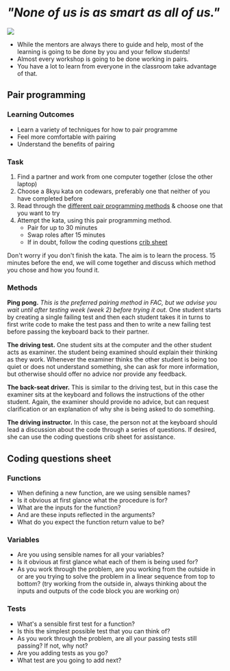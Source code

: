 # _"None of us is as smart as all of us."_

![](https://media.giphy.com/media/61XQCwucaDapRLPHzx/giphy.gif)

- While the mentors are always there to guide and help, most of the learning is going to be done by you and your fellow students!
- Almost every workshop is going to be done working in pairs.
- You have a lot to learn from everyone in the classroom take advantage of that.

## Pair programming

### Learning Outcomes
* Learn a variety of techniques for how to pair programme
* Feel more comfortable with pairing
* Understand the benefits of pairing 

### Task
1. Find a partner and work from one computer together (close the other laptop)
2. Choose a 8kyu kata on codewars, preferably one that neither of you have completed before
3. Read through the [different pair programming methods](#methods) & choose one that you want to try
4. Attempt the kata, using this pair programming method.
    + Pair for up to 30 minutes
    + Swap roles after 15 minutes
    + If in doubt, follow the coding questions [crib sheet](#coding-questions-crib-sheet)

Don't worry if you don't finish the kata. The aim is to learn the process. 15 minutes before the end, we will come together and discuss which method you chose and how you found it.

### Methods

**Ping pong.** _This is the preferred pairing method in FAC, but we advise you wait until after testing week (week 2) before trying it out._ One student starts by creating a single failing test and then each student takes it in turns to first write code to make the test pass and then to write a new failing test before passing the keyboard back to their partner.  

**The driving test.** One student sits at the computer and the other student acts as examiner. the student being examined should explain their thinking as they work. Whenever the examiner thinks the other student is being too quiet or does not understand something, she can ask for more information, but otherwise should offer no advice nor provide any feedback.  

**The back-seat driver.** This is similar to the driving test, but in this case the examiner sits at the keyboard and follows the instructions of the other student. Again, the examiner should provide no advice, but can request clarification or an explanation of why she is being asked to do something.  

**The driving instructor.** In this case, the person not at the keyboard should lead a discussion about the code through a series of questions. If desired, she can use the coding questions crib sheet for assistance.

## Coding questions sheet  

### Functions
+ When defining a new function, are we using sensible names?
+ Is it obvious at first glance what the procedure is for?  
+ What are the inputs for the function?
+ And are these inputs reflected in the arguments?  
+ What do you expect the function return value to be?

### Variables
+ Are you using sensible names for all your variables?
+ Is it obvious at first glance what each of them is being used for?  
+ As you work through the problem, are you working from the outside in or are you trying to solve the problem in a linear sequence from top to bottom? (try working from the outside in, always thinking about the inputs and outputs of the code block you are working on)

### Tests
+ What's a sensible first test for a function?
+ Is this the simplest possible test that you can think of?  
+ As you work through the problem, are all your passing tests still passing? If not, why not?  
+ Are you adding tests as you go?
+ What test are you going to add next?
